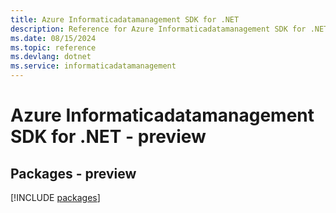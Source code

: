 ```yaml
---
title: Azure Informaticadatamanagement SDK for .NET
description: Reference for Azure Informaticadatamanagement SDK for .NET
ms.date: 08/15/2024
ms.topic: reference
ms.devlang: dotnet
ms.service: informaticadatamanagement
---
```

# Azure Informaticadatamanagement SDK for .NET - preview
## Packages - preview
[!INCLUDE [packages](informaticadatamanagement-index.md)]